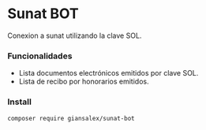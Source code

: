 # Sunat BOT

Conexion a sunat utilizando la clave SOL.

### Funcionalidades
- Lista documentos electrónicos emitidos por clave SOL.
- Lista de recibo por honorarios emitidos.

### Install

```bash
composer require giansalex/sunat-bot
```

